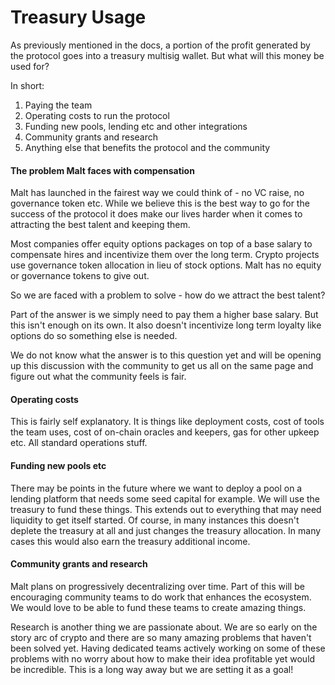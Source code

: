 # Treasury Usage

As previously mentioned in the docs, a portion of the profit generated by the protocol goes into a treasury multisig wallet. But what will this money be used for?

In short:
1. Paying the team
2. Operating costs to run the protocol
3. Funding new pools, lending etc and other integrations
4. Community grants and research
5. Anything else that benefits the protocol and the community

#### The problem Malt faces with compensation
Malt has launched in the fairest way we could think of - no VC raise, no governance token etc. While we believe this is the best way to go for the success of the protocol it does make our lives harder when it comes to attracting the best talent and keeping them.

Most companies offer equity options packages on top of a base salary to compensate hires and incentivize them over the long term. Crypto projects use governance token allocation in lieu of stock options. Malt has no equity or governance tokens to give out. 

So we are faced with a problem to solve - how do we attract the best talent?

Part of the answer is we simply need to pay them a higher base salary. But this isn't enough on its own. It also doesn't incentivize long term loyalty like options do so something else is needed.

We do not know what the answer is to this question yet and will be opening up this discussion with the community to get us all on the same page and figure out what the community feels is fair.

#### Operating costs
This is fairly self explanatory. It is things like deployment costs, cost of tools the team uses, cost of on-chain oracles and keepers, gas for other upkeep etc. All standard operations stuff.

#### Funding new pools etc
There may be points in the future where we want to deploy a pool on a lending platform that needs some seed capital for example. We will use the treasury to fund these things. This extends out to everything that may need liquidity to get itself started. Of course, in many instances this doesn't deplete the treasury at all and just changes the treasury allocation. In many cases this would also earn the treasury additional income.

#### Community grants and research
Malt plans on progressively decentralizing over time. Part of this will be encouraging community teams to do work that enhances the ecosystem. We would love to be able to fund these teams to create amazing things.

Research is another thing we are passionate about. We are so early on the story arc of crypto and there are so many amazing problems that haven't been solved yet. Having dedicated teams actively working on some of these problems with no worry about how to make their idea profitable yet would be incredible. This is a long way away but we are setting it as a goal!
